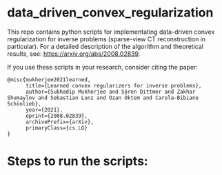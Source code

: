 # data_driven_convex_regularization
This repo contains python scripts for implementating data-driven convex regularization for inverse problems (sparse-view CT reconstruction in particular). For a detailed description of the algorithm and theoretical results, see: https://arxiv.org/abs/2008.02839.

If you use these scripts in your research, consider citing the paper:
```
@misc{mukherjee2021learned,
      title={Learned convex regularizers for inverse problems}, 
      author={Subhadip Mukherjee and Sören Dittmer and Zakhar Shumaylov and Sebastian Lunz and Ozan Öktem and Carola-Bibiane Schönlieb},
      year={2021},
      eprint={2008.02839},
      archivePrefix={arXiv},
      primaryClass={cs.LG}
}
```
# Steps to run the scripts:
